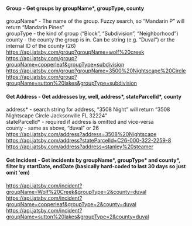 #### Group - Get groups by groupName*, groupType, county  
groupName* - The name of the group. Fuzzy search, so “Mandarin P” will return “Mandarin Pines”  
groupType - the kind of group (“Block”, “Subdivision”, “Neighborhood”)  
county - the county the group is in. Can be string (e.g. “Duval”) or the internal ID of the county (26)  
https://api.jatsby.com/group?groupName=wolf%20creek  
https://api.jatsby.com/group?groupName=copperleaf&groupType=subdivision  
https://api.jatsby.com/group?groupName=3500%20Nightscape%20Circle  
https://api.jatsby.com/group?groupName=sutton%20lakes&groupType=subdivision  

#### Get Address - Get addresses by, well, address*, stateParcelId*, county
address* - search string for address, “3508 Night” will return “3508 Nightscape Circle Jacksonville FL 32224"  
stateParcelId* - required if address is omitted and vice-versa  
county - same as above, “duval” or 26  
https://api.jatsby.com/address?address=3508%20Nightscape  
https://api.jatsby.com/address?stateParcelId=C26-000-322-2259-8  
https://api.jatsby.com/address?address=stanley%20steamer  

#### Get Incident - Get incidents by groupName*, groupType* and county*, filter by startDate, endDate (basically hard-coded to last 30 days so just omit 'em)
https://api.jatsby.com/incident?groupName=Wolf%20Creek&groupType=2&county=duval  
https://api.jatsby.com/incident?groupName=copperleaf&groupType=2&county=duval  
https://api.jatsby.com/incident?groupName=sutton%20lakes&groupType=2&county=duval  
